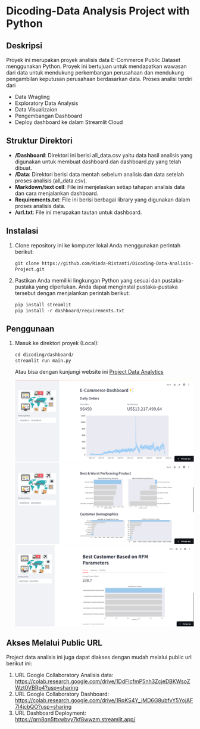 # Dicoding-Data Analysis Project with Python

## Deskripsi

Proyek ini merupakan proyek analisis data E-Commerce Public Dataset menggunakan Python. Proyek ini bertujuan untuk mendapatkan wawasan dari data untuk mendukung perkembangan perusahaan dan mendukung pengambilan keputusan perusahaan berdasarkan data. Proses analisi terdiri dari
- Data Wragling
- Exploratory Data Analysis
- Data Visualizaion
- Pengembangan Dashboard
- Deploy dashboard ke dalam Streamlit Cloud

## Struktur Direktori

- **/Dashboard**: Direktori ini berisi all_data.csv yaitu data hasil analisis yang digunakan untuk membuat dashboard dan dashboard.py yang telah dibuat.
- **/Data**: Direktori berisi data mentah sebelum analisis dan data setelah proses analisis (all_data.csv).
- **Markdown/text cell**: File ini menjelaskan setiap tahapan analisis data dan cara menjalankan dashboard.
- **Requirements.txt**: File ini berisi berbagai library yang digunakan dalam proses analisis data.
- **/url.txt**: File ini merupakan tautan untuk dashboard.

## Instalasi

1. Clone repository ini ke komputer lokal Anda menggunakan perintah berikut:

   ```shell
   git clone https://github.com/Rinda-Ristanti/Dicoding-Data-Analisis-Project.git
   ```

2. Pastikan Anda memiliki lingkungan Python yang sesuai dan pustaka-pustaka yang diperlukan. Anda dapat menginstal pustaka-pustaka tersebut dengan menjalankan perintah berikut:

   ```shell
   pip install streamlit
   pip install -r dashboard/requirements.txt
   ```

## Penggunaan

1. Masuk ke direktori proyek (Local):

   ```shell
   cd dicoding/dashboard/
   streamlit run main.py
   ```

   Atau bisa dengan kunjungi website ini [Project Data Analytics](https://qrn8qn5ttxwbvy7kf8wwzm.streamlit.app/)
   
   ![Screenshot aplikasi](https://github.com/Rinda-Ristanti/Dicoding-Data-Analisis-Project/blob/9249cdb003c3fdfa42dd8f6ff5f1b5c255c060ae/Dashboard/dashboard-page%201.PNG)
   ![Screenshot aplikasi](https://github.com/Rinda-Ristanti/Dicoding-Data-Analisis-Project/blob/225b8ad0e838cb05bd3fd4cdeb6659fddb16a447/Dashboard/dashboard-page%202.PNG)
   ![Screenshot aplikasi](https://github.com/Rinda-Ristanti/Dicoding-Data-Analisis-Project/blob/225b8ad0e838cb05bd3fd4cdeb6659fddb16a447/Dashboard/dashboard-page%203.PNG)

## Akses Melalui Public URL

Project data analisis ini juga dapat diakses dengan mudah melalui public url berikut ini:
1. URL Google Collaboratory Analisis data: https://colab.research.google.com/drive/1DdFIcfmP5nh3ZcjeDBKWsoZWzt0VBRp4?usp=sharing
2. URL Google Collaboratory Dashboard: https://colab.research.google.com/drive/1RqKS4Y_jMD6G8ubfvY5YojAF7l4jcbQO?usp=sharing
3. URL Dashboard Deployment: https://qrn8qn5ttxwbvy7kf8wwzm.streamlit.app/

